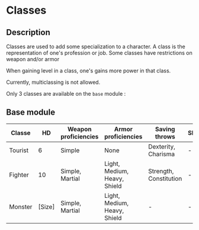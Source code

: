 # Classes

## Description

Classes are used to add some specialization to a character.
A class is the representation of one's profession or job.
Some classes have restrictions on weapon and/or armor 

When gaining level in a class, one's gains more power in that class.

Currently, multiclassing is not allowed.

Only 3 classes are available on the `base` module :

## Base module

| Classe  | HD     | Weapon proficiencies | Armor proficiencies          | Saving throws          | Skills |
|---------|--------|----------------------|------------------------------|------------------------| ------ |
| Tourist | 6      | Simple               | None                         | Dexterity, Charisma    | -      |
| Fighter | 10     | Simple, Martial      | Light, Medium, Heavy, Shield | Strength, Constitution | -      |
| Monster | [Size] | Simple, Martial      | Light, Medium, Heavy, Shield | -                      | -      |
